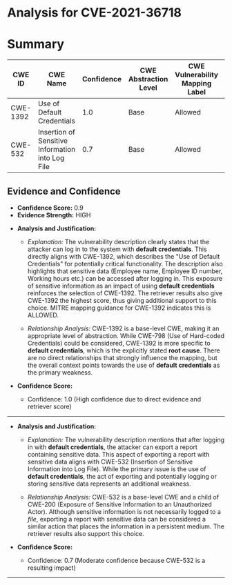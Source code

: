# Analysis for CVE-2021-36718

# Summary
| CWE ID | CWE Name | Confidence | CWE Abstraction Level | CWE Vulnerability Mapping Label | CWE-Vulnerability Mapping Notes |
|---|---|---|---|---|---|
| CWE-1392 | Use of Default Credentials | 1.0 | Base | Allowed | Primary CWE |
| CWE-532 | Insertion of Sensitive Information into Log File | 0.7 | Base | Allowed | Secondary Candidate |

## Evidence and Confidence

*   **Confidence Score:** 0.9
*   **Evidence Strength:** HIGH

- **Analysis and Justification:**  
  - *Explanation:* The vulnerability description clearly states that the attacker can log in to the system with **default credentials**. This directly aligns with CWE-1392, which describes the "Use of Default Credentials" for potentially critical functionality. The description also highlights that sensitive data (Employee name, Employee ID number, Working hours etc.) can be accessed after logging in. This exposure of sensitive information as an impact of using **default credentials** reinforces the selection of CWE-1392. The retriever results also give CWE-1392 the highest score, thus giving additional support to this choice. MITRE mapping guidance for CWE-1392 indicates this is ALLOWED.
  
  - *Relationship Analysis:* CWE-1392 is a base-level CWE, making it an appropriate level of abstraction. While CWE-798 (Use of Hard-coded Credentials) could be considered, CWE-1392 is more specific to **default credentials**, which is the explicitly stated **root cause**. There are no direct relationships that strongly influence the mapping, but the overall context points towards the use of **default credentials** as the primary weakness.

- **Confidence Score:**  
  - Confidence: 1.0 (High confidence due to direct evidence and retriever score)

---

- **Analysis and Justification:**  
  - *Explanation:* The vulnerability description mentions that after logging in with **default credentials**, the attacker can export a report containing sensitive data. This aspect of exporting a report with sensitive data aligns with CWE-532 (Insertion of Sensitive Information into Log File). While the primary issue is the use of **default credentials**, the act of exporting and potentially logging or storing sensitive data represents an additional weakness.
  
  - *Relationship Analysis:* CWE-532 is a base-level CWE and a child of CWE-200 (Exposure of Sensitive Information to an Unauthorized Actor). Although sensitive information is not necessarily logged to a *file*, exporting a report with sensitive data can be considered a similar action that places the information in a persistent medium. The retriever results also support this choice.

- **Confidence Score:**  
  - Confidence: 0.7 (Moderate confidence because CWE-532 is a resulting impact)

---